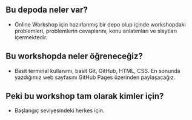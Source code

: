 
## Bu depoda neler var?

- Online Workshop için hazırlanmış bir depo olup içinde workshopdaki problemleri, problemlerin cevaplarını, konu anlatımları ve slaytları içermektedir.  

## Bu workshopda neler öğreneceğiz?

- Basit terminal kullanımı, basit Git, GitHub, HTML, CSS. En sonunda yazdığımız web sayfasını GitHub Pages üzerinden paylaşacağız.

## Peki bu workshop tam olarak kimler için? 

- Başlangıç seviyesindeki herkes için.
